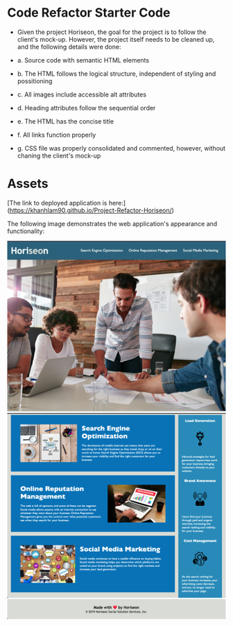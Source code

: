 # Code Refactor Starter Code

* Given the project Horiseon, the goal for the project is to follow the client's mock-up. However, the project itself needs to be cleaned up, and the following details were done:

* a. Source code with semantic HTML elements

* b. The HTML follows the logical structure, independent of styling and possitioning
* c. All images include accessible alt attributes
* d. Heading attributes follow the sequential order
* e. The HTML has the concise title
* f. All <e> links function properly
* g. CSS file was properly consolidated and commented, however, without chaning the client's mock-up

# Assets

[The link to deployed application is here:] (https://khanhlam90.github.io/Project-Refactor-Horiseon/)

The following image demonstrates the web application's appearance and functionality:

![Screenshot-01](./assets/images/khanhlam90-Horiseon-01.png)
![Screenshot-02](./assets/images/khanhlam90-Horiseon-02.png)
![Screenshot-03](./assets/images/khanhlam90-Horiseon-03.png)